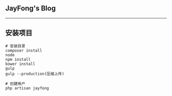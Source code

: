 ## JayFong's Blog
----------------------------------

## 安装项目
```
# 安装目录
composer install
node
npm install
bower install
gulp
gulp --production(压缩上传)

# 创建用户
php artisan jayfong